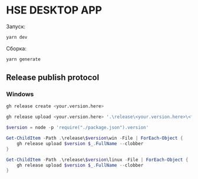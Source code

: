 # HSE DESKTOP APP

Запуск:

```bash
yarn dev
```

Сборка:

```bash
yarn generate
```

## Release publish protocol

### Windows

```bash
gh release create <your.version.here>
```

```bash
gh release upload <your.version.here> '.\release\<your.version.here>\<file here>'
```

```powershell
$version = node -p 'require("./package.json").version'

Get-ChildItem -Path .\release\$version\win -File | ForEach-Object {
    gh release upload $version $_.FullName --clobber
}

Get-ChildItem -Path .\release\$version\linux -File | ForEach-Object {
    gh release upload $version $_.FullName --clobber
}
```
